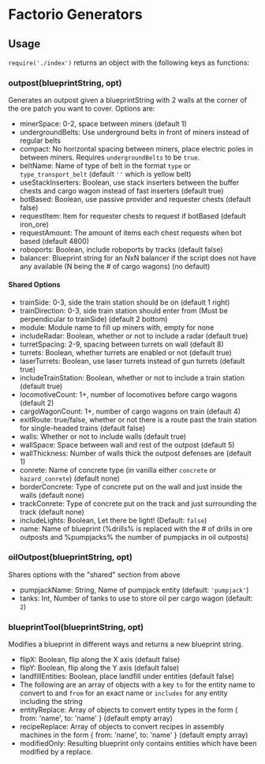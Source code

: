 
# Factorio Generators

## Usage

`require('./index')` returns an object with the following keys as functions:

### outpost(blueprintString, opt)

Generates an outpost given a blueprintString with 2 walls at the corner of the ore patch you want to cover. Options are:

- minerSpace: 0-2, space between miners (default 1)
- undergroundBelts: Use underground belts in front of miners instead of regular belts
- compact: No horizontal spacing between miners, place electric poles in between miners. Requires `undergroundBelts` to be `true`.
- beltName: Name of type of belt in the format `type` or `type_transport_belt` (default `''` which is yellow belt)
- useStackInserters: Boolean, use stack inserters between the buffer chests and cargo wagon instead of fast inserters (default true)
- botBased: Boolean, use passive provider and requester chests (default false)
- requestItem: Item for requester chests to request if botBased (default iron_ore)
- requestAmount: The amount of items each chest requests when bot based (default 4800)
- roboports: Boolean, include roboports by tracks (default false)
- balancer: Blueprint string for an NxN balancer if the script does not have any available (N being the # of cargo wagons) (no default)


#### Shared Options

- trainSide: 0-3, side the train station should be on (default 1 right)
- trainDirection: 0-3, side train station should enter from (Must be perpendicular to trainSide) (default 2 bottom)
- module: Module name to fill up miners with, empty for none
- includeRadar: Boolean, whether or not to include a radar (default true)
- turretSpacing: 2-9, spacing between turrets on wall (default 8)
- turrets: Boolean, whether turrets are enabled or not (default true)
- laserTurrets: Boolean, use laser turrets instead of gun turrets (default true)
- includeTrainStation: Boolean, whether or not to include a train station (default true)
- locomotiveCount: 1+, number of locomotives before cargo wagons (default 2)
- cargoWagonCount: 1+, number of cargo wagons on train (default 4)
- exitRoute: true/false, whether or not there is a route past the train station for single-headed trains (default false)
- walls: Whether or not to include walls (default true)
- wallSpace: Space between wall and rest of the outpost (default 5)
- wallThickness: Number of walls thick the outpost defenses are (default 1)
- conrete: Name of concrete type (in vanilla either `concrete` or `hazard_conrete`) (default none)
- borderConcrete: Type of concrete put on the wall and just inside the walls (default none)
- trackConrete: Type of concrete put on the track and just surrounding the track (default none)
- includeLights: Boolean, Let there be light! (Default: `false`)
- name: Name of blueprint (%drills% is replaced with the # of drills in ore outposts and %pumpjacks% the number of pumpjacks in oil outposts)

### oilOutpost(blueprintString, opt)

Shares options with the "shared" section from above

- pumpjackName: String, Name of pumpjack entity (default: `'pumpjack'`)
- tanks: Int, Number of tanks to use to store oil per cargo wagon (default: `2`)

### blueprintTool(blueprintString, opt)

Modifies a blueprint in different ways and returns a new blueprint string.

- flipX: Boolean, flip along the X axis (default false)
- flipY: Boolean, flip along the Y axis (default false)
- landfillEntities: Boolean, place landfill under entities (default false)
- The following are an array of objects with a key `to` for the entity name to convert to and `from` for an exact name or `includes` for any entity including the string
- entityReplace: Array of objects to convert entity types in the form { from: 'name', to: 'name' } (default empty array)
- recipeReplace: Array of objects to convert recipes in assembly machines in the form { from: 'name', to: 'name' } (default empty array)
- modifiedOnly: Resulting blueprint only contains entities which have been modified by a replace.

